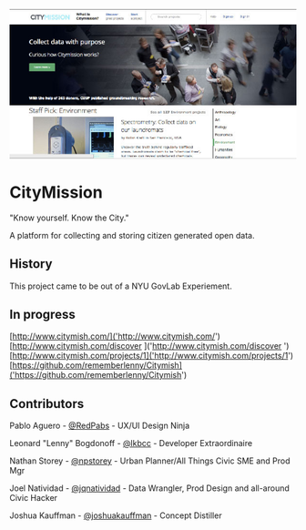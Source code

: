 ![CityMission](public/citymish.jpg)

# CityMission

"Know yourself. Know the City."

A platform for collecting and storing citizen generated open data.

## History

This project came to be out of a NYU GovLab Experiement.

## In progress

[http://www.citymish.com/]('http://www.citymish.com/')
[http://www.citymish.com/discover ]('http://www.citymish.com/discover ')
[http://www.citymish.com/projects/1]('http://www.citymish.com/projects/1')
[https://github.com/rememberlenny/Citymish]('https://github.com/rememberlenny/Citymish')

## Contributors

Pablo Aguero - [@RedPabs](https://twitter.com/RedPabs) - UX/UI Design Ninja

Leonard "Lenny" Bogdonoff - [@lkbcc](http://twitter.com/lkbcc) - Developer Extraordinaire

Nathan Storey - [@npstorey](http://twitter.com/npstorey) - Urban Planner/All Things Civic SME and Prod Mgr

Joel Natividad - [@jqnatividad](http://twitter.com/jqnatividad) - Data Wrangler, Prod Design and all-around Civic Hacker

Joshua Kauffman - [@joshuakauffman](https://twitter.com/joshuakauffman) - Concept Distiller
